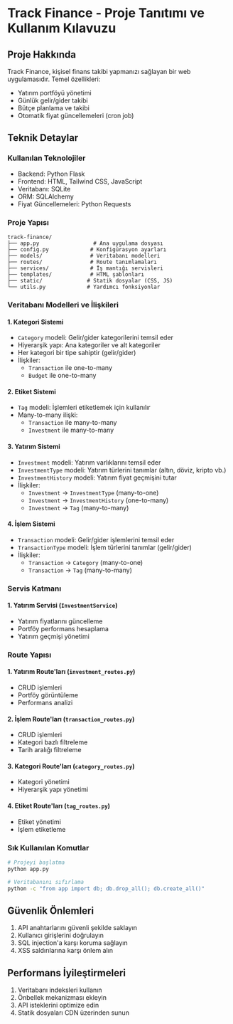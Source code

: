 # Track Finance - Proje Tanıtımı ve Kullanım Kılavuzu

## Proje Hakkında
Track Finance, kişisel finans takibi yapmanızı sağlayan bir web uygulamasıdır. Temel özellikleri:

- Yatırım portföyü yönetimi
- Günlük gelir/gider takibi
- Bütçe planlama ve takibi
- Otomatik fiyat güncellemeleri (cron job)

## Teknik Detaylar

### Kullanılan Teknolojiler
- Backend: Python Flask
- Frontend: HTML, Tailwind CSS, JavaScript
- Veritabanı: SQLite
- ORM: SQLAlchemy
- Fiyat Güncellemeleri: Python Requests

### Proje Yapısı
```
track-finance/
├── app.py                 # Ana uygulama dosyası
├── config.py             # Konfigürasyon ayarları
├── models/               # Veritabanı modelleri
├── routes/               # Route tanımlamaları
├── services/             # İş mantığı servisleri
├── templates/            # HTML şablonları
├── static/              # Statik dosyalar (CSS, JS)
└── utils.py             # Yardımcı fonksiyonlar
```

### Veritabanı Modelleri ve İlişkileri

#### 1. Kategori Sistemi
- `Category` modeli: Gelir/gider kategorilerini temsil eder
- Hiyerarşik yapı: Ana kategoriler ve alt kategoriler
- Her kategori bir tipe sahiptir (gelir/gider)
- İlişkiler:
  - `Transaction` ile one-to-many
  - `Budget` ile one-to-many

#### 2. Etiket Sistemi
- `Tag` modeli: İşlemleri etiketlemek için kullanılır
- Many-to-many ilişki:
  - `Transaction` ile many-to-many
  - `Investment` ile many-to-many

#### 3. Yatırım Sistemi
- `Investment` modeli: Yatırım varlıklarını temsil eder
- `InvestmentType` modeli: Yatırım türlerini tanımlar (altın, döviz, kripto vb.)
- `InvestmentHistory` modeli: Yatırım fiyat geçmişini tutar
- İlişkiler:
  - `Investment` -> `InvestmentType` (many-to-one)
  - `Investment` -> `InvestmentHistory` (one-to-many)
  - `Investment` -> `Tag` (many-to-many)

#### 4. İşlem Sistemi
- `Transaction` modeli: Gelir/gider işlemlerini temsil eder
- `TransactionType` modeli: İşlem türlerini tanımlar (gelir/gider)
- İlişkiler:
  - `Transaction` -> `Category` (many-to-one)
  - `Transaction` -> `Tag` (many-to-many)

### Servis Katmanı

#### 1. Yatırım Servisi (`InvestmentService`)
- Yatırım fiyatlarını güncelleme
- Portföy performans hesaplama
- Yatırım geçmişi yönetimi

### Route Yapısı

#### 1. Yatırım Route'ları (`investment_routes.py`)
- CRUD işlemleri
- Portföy görüntüleme
- Performans analizi

#### 2. İşlem Route'ları (`transaction_routes.py`)
- CRUD işlemleri
- Kategori bazlı filtreleme
- Tarih aralığı filtreleme

#### 3. Kategori Route'ları (`category_routes.py`)
- Kategori yönetimi
- Hiyerarşik yapı yönetimi

#### 4. Etiket Route'ları (`tag_routes.py`)
- Etiket yönetimi
- İşlem etiketleme

### Sık Kullanılan Komutlar
```bash
# Projeyi başlatma
python app.py

# Veritabanını sıfırlama
python -c "from app import db; db.drop_all(); db.create_all()"
```

## Güvenlik Önlemleri
1. API anahtarlarını güvenli şekilde saklayın
2. Kullanıcı girişlerini doğrulayın
3. SQL injection'a karşı koruma sağlayın
4. XSS saldırılarına karşı önlem alın

## Performans İyileştirmeleri
1. Veritabanı indeksleri kullanın
2. Önbellek mekanizması ekleyin
3. API isteklerini optimize edin
4. Statik dosyaları CDN üzerinden sunun 